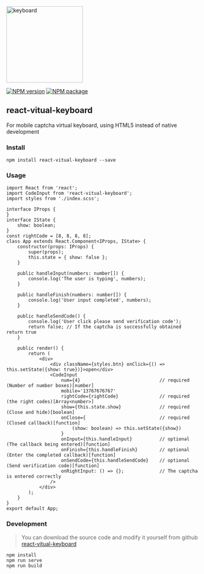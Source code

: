 <img width="200" src="http://qzruncode.github.io/image/example.png" alt="keyboard" >

[![NPM version](https://img.shields.io/npm/v/react-vitual-keyboard.svg)](https://www.npmjs.com/package/react-vitual-keyboard)
[![NPM package](https://img.shields.io/npm/dy/react-vitual-keyboard.svg)](https://www.npmjs.com/package/react-vitual-keyboard)

## react-vitual-keyboard

For mobile captcha virtual keyboard, using HTML5 instead of native development

### Install
```
npm install react-vitual-keyboard --save
```

### Usage
```
import React from 'react';
import CodeInput from 'react-vitual-keyboard';
import styles from './index.scss';

interface IProps {
}
interface IState {
    show: boolean;
}
const rightCode = [8, 8, 8, 8];
class App extends React.Component<IProps, IState> {
    constructor(props: IProps) {
        super(props);
        this.state = { show: false };
    }

    public handleInput(numbers: number[]) {
        console.log('The user is typing', numbers);
    }

    public handleFinish(numbers: number[]) {
        console.log('User input completed', numbers);
    }

    public handleSendCode() {
        console.log('User click please send verification code');
        return false; // If the captcha is successfully obtained return true
    }

    public render() {
        return (
            <div>
                <div className={styles.btn} onClick={() => this.setState({show: true})}>open</div>
                <CodeInput
                    num={4}                             // required (Number of number boxes)[number]
                    mobile='13767676767'
                    rightCode={rightCode}               // required (the right codes)[Array<number>]
                    show={this.state.show}              // required (Close and hide)[boolean]
                    onClose={                           // required (Closed callback)[function]
                        (show: boolean) => this.setState({show})
                    }
                    onInput={this.handleInput}          // optional (The callback being entered)[function]
                    onFinish={this.handleFinish}        // optional (Enter the completed callback)[function]
                    onSendCode={this.handleSendCode}    // optional (Send verification code)[function]
                    onRightInput: () => {};             // The captcha is entered correctly
                />
            </div>
        );
    }
}
export default App;
```

### Development
> You can download the source code and modify it yourself from github [react-vitual-keyboard](https://github.com/qzruncode/react-vitual-keyboard)

```
npm install
npm run serve
npm run build
```